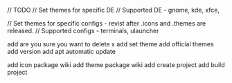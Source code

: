 // TODO
// Set themes for specific DE
// Supported DE - gnome, kde, xfce,

// Set themes for specific configs - revist after .icons and .themes are released.
// Supported configs - terminals, ulauncher

add are you sure you want to delete x
add set theme
add official themes
add version
add apt automatic update






add icon package wiki
add theme package wiki
add create project
add build project


